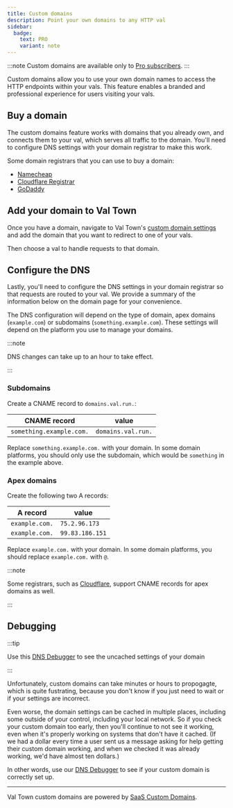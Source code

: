 ```yaml
---
title: Custom domains
description: Point your own domains to any HTTP val
sidebar:
  badge:
    text: PRO
    variant: note
---
```


:::note
Custom domains are available only to [Pro subscribers](https://www.val.town/pricing).
:::

Custom domains allow you to use your own domain names to access the HTTP endpoints within your vals. This feature enables a branded and professional experience for users visiting your vals.

## Buy a domain

The custom domains feature works with domains that you already own, and connects them to your val, which serves all traffic to the domain. You'll need to configure DNS settings with your domain registrar to make this work.

Some domain registrars that you can use to buy a domain:

- [Namecheap](https://www.namecheap.com/)
- [Cloudflare Registrar](https://www.cloudflare.com/products/registrar/)
- [GoDaddy](https://www.godaddy.com/)

## Add your domain to Val Town

Once you have a domain, navigate to Val Town's [custom domain settings](https://val.town/settings/domains) and add the domain that you want to redirect to one of your vals.

Then choose a val to handle requests to that domain.

## Configure the DNS

Lastly, you'll need to configure the DNS settings in your domain registrar so that requests are routed to your val. We provide a summary of the information below on the domain page for your convenience.

The DNS configuration will depend on the type of domain, apex domains (`example.com`) or subdomains (`something.example.com`). These settings will depend on the platform you use to manage your domains.

:::note

DNS changes can take up to an hour to take effect.

:::

### Subdomains

Create a CNAME record to `domains.val.run.`:

| CNAME record             | value              |
| ------------------------ | ------------------ |
| `something.example.com.` | `domains.val.run.` |

Replace `something.example.com.` with your domain. In some domain platforms, you should only use the subdomain, which would be `something` in the example above.

### Apex domains

Create the following two A records:

| A record       | value           |
| -------------- | --------------- |
| `example.com.` | `75.2.96.173`   |
| `example.com.` | `99.83.186.151` |

Replace `example.com.` with your domain. In some domain platforms, you should replace `example.com.` with `@`.

:::note

Some registrars, such as [Cloudflare](https://developers.cloudflare.com/dns/cname-flattening/), support CNAME records for apex domains as well.

:::

## Debugging

:::tip

Use this [DNS Debugger](https://stevekrouse-dns_record_debugger.web.val.run/) to see the uncached settings of your domain

:::

Unfortunately, custom domains can take minutes or hours to propogagte, 
which is quite fustrating, because you don't know if you just need to wait
or if your settings are incorrect.

Even worse, the domain settings can be cached in multiple places, 
including some outside of your control, including your local network.
So if you check your custom domain too early, then you'll continue to not see 
it working, even when it's properly working on systems that don't have it cached.
(If we had a dollar every time a user sent us a message asking for help
getting their custom domain working, and when we checked it was already working,
we'd have almost ten dollars.)

In other words, use our [DNS Debugger](https://stevekrouse-dns_record_debugger.web.val.run/)
to see if your custom domain is correctly set up.

---

Val Town custom domains are powered by [SaaS Custom Domains](https://saascustomdomains.com).
